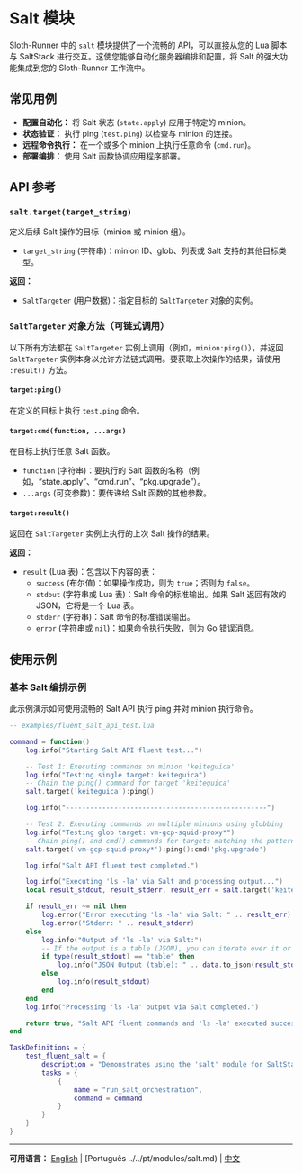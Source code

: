 # Salt 模块

Sloth-Runner 中的 `salt` 模块提供了一个流畅的 API，可以直接从您的 Lua 脚本与 SaltStack 进行交互。这使您能够自动化服务器编排和配置，将 Salt 的强大功能集成到您的 Sloth-Runner 工作流中。

## 常见用例

*   **配置自动化：** 将 Salt 状态 (`state.apply`) 应用于特定的 minion。
*   **状态验证：** 执行 ping (`test.ping`) 以检查与 minion 的连接。
*   **远程命令执行：** 在一个或多个 minion 上执行任意命令 (`cmd.run`)。
*   **部署编排：** 使用 Salt 函数协调应用程序部署。

## API 参考

### `salt.target(target_string)`

定义后续 Salt 操作的目标（minion 或 minion 组）。

*   `target_string` (字符串)：minion ID、glob、列表或 Salt 支持的其他目标类型。

**返回：**
*   `SaltTargeter` (用户数据)：指定目标的 `SaltTargeter` 对象的实例。

### `SaltTargeter` 对象方法（可链式调用）

以下所有方法都在 `SaltTargeter` 实例上调用（例如，`minion:ping()`），并返回 `SaltTargeter` 实例本身以允许方法链式调用。要获取上次操作的结果，请使用 `:result()` 方法。

#### `target:ping()`

在定义的目标上执行 `test.ping` 命令。

#### `target:cmd(function, ...args)`

在目标上执行任意 Salt 函数。

*   `function` (字符串)：要执行的 Salt 函数的名称（例如，“state.apply”、“cmd.run”、“pkg.upgrade”）。
*   `...args` (可变参数)：要传递给 Salt 函数的其他参数。

#### `target:result()`

返回在 `SaltTargeter` 实例上执行的上次 Salt 操作的结果。

**返回：**
*   `result` (Lua 表)：包含以下内容的表：
    *   `success` (布尔值)：如果操作成功，则为 `true`；否则为 `false`。
    *   `stdout` (字符串或 Lua 表)：Salt 命令的标准输出。如果 Salt 返回有效的 JSON，它将是一个 Lua 表。
    *   `stderr` (字符串)：Salt 命令的标准错误输出。
    *   `error` (字符串或 `nil`)：如果命令执行失败，则为 Go 错误消息。

## 使用示例

### 基本 Salt 编排示例

此示例演示如何使用流畅的 Salt API 执行 ping 并对 minion 执行命令。

```lua
-- examples/fluent_salt_api_test.lua

command = function()
    log.info("Starting Salt API fluent test...")

    -- Test 1: Executing commands on minion 'keiteguica'
    log.info("Testing single target: keiteguica")
    -- Chain the ping() command for target 'keiteguica'
    salt.target('keiteguica'):ping()

    log.info("--------------------------------------------------")

    -- Test 2: Executing commands on multiple minions using globbing
    log.info("Testing glob target: vm-gcp-squid-proxy*")
    -- Chain ping() and cmd() commands for targets matching the pattern
    salt.target('vm-gcp-squid-proxy*'):ping():cmd('pkg.upgrade')

    log.info("Salt API fluent test completed.")

    log.info("Executing 'ls -la' via Salt and processing output...")
    local result_stdout, result_stderr, result_err = salt.target('keiteguica'):cmd('cmd.run', 'ls -la'):result()

    if result_err ~= nil then
        log.error("Error executing 'ls -la' via Salt: " .. result_err)
        log.error("Stderr: " .. result_stderr)
    else
        log.info("Output of 'ls -la' via Salt:")
        -- If the output is a table (JSON), you can iterate over it or convert it to string
        if type(result_stdout) == "table" then
            log.info("JSON Output (table): " .. data.to_json(result_stdout))
        else
            log.info(result_stdout)
        end
    end
    log.info("Processing 'ls -la' output via Salt completed.")

    return true, "Salt API fluent commands and 'ls -la' executed successfully."
end

TaskDefinitions = {
    test_fluent_salt = {
        description = "Demonstrates using the 'salt' module for SaltStack orchestration.",
        tasks = {
            {
                name = "run_salt_orchestration",
                command = command
            }
        }
    }
}
```

---
**可用语言：**
[English](../en/modules/salt.md) | [Português ../../pt/modules/salt.md) | [中文](./salt.md)